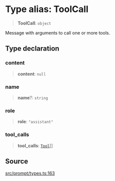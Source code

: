 # Type alias: ToolCall

> **ToolCall**: `object`

Message with arguments to call one or more tools.

## Type declaration

### content

> **content**: `null`

### name

> **name**?: `string`

### role

> **role**: `"assistant"`

### tool\_calls

> **tool\_calls**: [`Tool`](../namespaces/Call/type-aliases/Tool.md)[]

## Source

[src/prompt/types.ts:163](https://github.com/colelawrence/dexter/blob/6b94c49/src/prompt/types.ts#L163)
